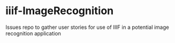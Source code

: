 # iiif-ImageRecognition
Issues repo to gather user stories for use of IIIF in a potential image recognition application
